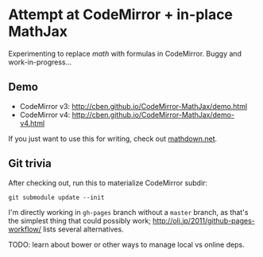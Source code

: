 # Attempt at CodeMirror + in-place MathJax

Experimenting to replace $math$ with formulas in CodeMirror.
Buggy and work-in-progress...

## Demo

- CodeMirror v3: http://cben.github.io/CodeMirror-MathJax/demo.html
- CodeMirror v4: http://cben.github.io/CodeMirror-MathJax/demo-v4.html

If you just want to use this for writing, check out [mathdown.net](http://mathdown.net).

## Git trivia

After checking out, run this to materialize CodeMirror subdir:

    git submodule update --init

I'm directly working in `gh-pages` branch without a `master` branch,
as that's the simplest thing that could possibly work;
http://oli.jp/2011/github-pages-workflow/ lists several alternatives.

TODO: learn about bower or other ways to manage local vs online deps.
